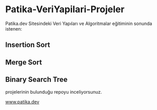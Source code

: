 # Patika-VeriYapilari-Projeler

Patika.dev Sitesindeki Veri Yapıları ve Algoritmalar eğitiminin sonunda istenen:
## Insertion Sort
## Merge Sort
## Binary Search Tree

projelerinin bulunduğu repoyu inceliyorsunuz.

 www.patika.dev

